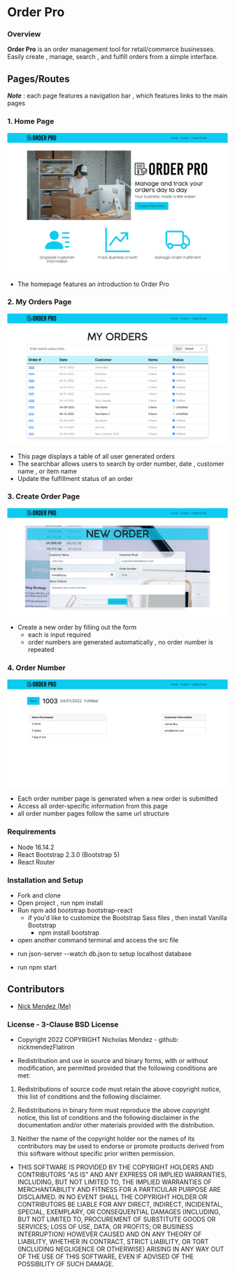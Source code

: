 # Order Pro
### Overview 
__Order Pro__ is an order management tool for retail/commerce businesses. 
Easily create , manage,  search , and fulfill orders from a simple interface.

## Pages/Routes
 ***Note*** : each page features a navigation bar , which features links to the main pages
### 1.  Home Page
![Home Page](https://github.com/nickmendezFlatiron/Order-Pro/blob/main/src/assets/readme/homepage.png)
  - The homepage features an introduction to Order Pro 
### 2. My Orders Page
![Orders Page](https://github.com/nickmendezFlatiron/Order-Pro/blob/main/src/assets/readme/my-orders-page.png)
  - This page displays a table of all user generated orders 
  - The searchbar allows users to search by order number, date , customer name , or item name
  - Update the fulfillment status of an order
### 3. Create Order Page
![Create Order Page](https://github.com/nickmendezFlatiron/Order-Pro/blob/main/src/assets/readme/create-order-page.png)
  - Create a new order by filling out the form
    - each is input required 
    - order numbers are generated automatically , no order number is repeated
### 4. Order Number 
![Order Number Page](https://github.com/nickmendezFlatiron/Order-Pro/blob/main/src/assets/readme/order-number-page.png)
  - Each order number page is generated when a new order is submitted
  - Access all order-specific information from this page
  - all order number pages follow the same url structure
### Requirements
* Node 16.14.2
* React Bootstrap 2.3.0 (Bootstrap 5)
* React Router

### Installation and Setup
* Fork and clone 
* Open project , run npm install
* Run npm add bootstrap bootstrap-react
  - if you'd like to customize the Bootstrap Sass files , then install Vanilla Bootstrap
    - npm install bootstrap
* open another command terminal and access the src file
 - run json-server --watch db.json to setup localhost database
* run npm start

## Contributors
- [Nick Mendez (Me)](https://github.com/nickmendezFlatiron)
### License - 3-Clause BSD License
* Copyright 2022 COPYRIGHT Nicholas Mendez - github: nickmendezFlatiron

* Redistribution and use in source and binary forms, with or without modification, are permitted provided that the following conditions are met:

1. Redistributions of source code must retain the above copyright notice, this list of conditions and the following disclaimer.

2. Redistributions in binary form must reproduce the above copyright notice, this list of conditions and the following disclaimer in the documentation and/or other materials provided with the distribution.

3. Neither the name of the copyright holder nor the names of its contributors may be used to endorse or promote products derived from this software without specific prior written permission.

* THIS SOFTWARE IS PROVIDED BY THE COPYRIGHT HOLDERS AND CONTRIBUTORS "AS IS" AND ANY EXPRESS OR IMPLIED WARRANTIES, INCLUDING, BUT NOT LIMITED TO, THE IMPLIED WARRANTIES OF MERCHANTABILITY AND FITNESS FOR A PARTICULAR PURPOSE ARE DISCLAIMED. IN NO EVENT SHALL THE COPYRIGHT HOLDER OR CONTRIBUTORS BE LIABLE FOR ANY DIRECT, INDIRECT, INCIDENTAL, SPECIAL, EXEMPLARY, OR CONSEQUENTIAL DAMAGES (INCLUDING, BUT NOT LIMITED TO, PROCUREMENT OF SUBSTITUTE GOODS OR SERVICES; LOSS OF USE, DATA, OR PROFITS; OR BUSINESS INTERRUPTION) HOWEVER CAUSED AND ON ANY THEORY OF LIABILITY, WHETHER IN CONTRACT, STRICT LIABILITY, OR TORT (INCLUDING NEGLIGENCE OR OTHERWISE) ARISING IN ANY WAY OUT OF THE USE OF THIS SOFTWARE, EVEN IF ADVISED OF THE POSSIBILITY OF SUCH DAMAGE.
